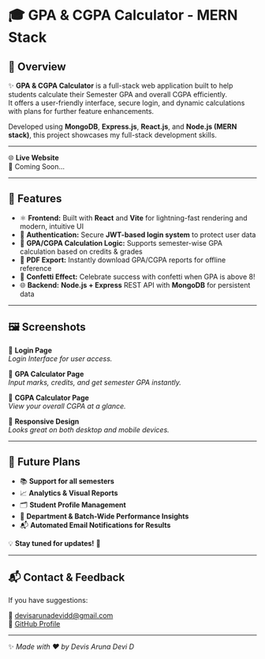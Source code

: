 # 🎓 GPA & CGPA Calculator - MERN Stack

## 📌 Overview
✨ **GPA & CGPA Calculator** is a full-stack web application built to help students calculate their Semester GPA and overall CGPA efficiently.  
It offers a user-friendly interface, secure login, and dynamic calculations with plans for further feature enhancements.

Developed using **MongoDB**, **Express.js**, **React.js**, and **Node.js (MERN stack)**, this project showcases my full-stack development skills.

---

🌐 **Live Website**  
🚀 Coming Soon...

---

## 🎯 Features 
- ⚛️ **Frontend:** Built with **React** and **Vite** for lightning-fast rendering and modern, intuitive UI  
- 🔐 **Authentication:** Secure **JWT-based login system** to protect user data  
- 🧮 **GPA/CGPA Calculation Logic:** Supports semester-wise GPA calculation based on credits & grades  
- 📄 **PDF Export:** Instantly download GPA/CGPA reports for offline reference  
- 🎉 **Confetti Effect:** Celebrate success with confetti when GPA is above 8!  
- 🌐 **Backend:** **Node.js + Express** REST API with **MongoDB** for persistent data  

---

## 🖼️ Screenshots
📌 **Login Page**  
*Login Interface for user access.*

📌 **GPA Calculator Page**  
*Input marks, credits, and get semester GPA instantly.*

📌 **CGPA Calculator Page**  
*View your overall CGPA at a glance.*

📌 **Responsive Design**  
*Looks great on both desktop and mobile devices.*

---

## 🚀 Future Plans 
- 📚 **Support for all semesters**  
- 📈 **Analytics & Visual Reports**  
- 🗂️ **Student Profile Management**  
- 🏫 **Department & Batch-Wide Performance Insights**  
- 📬 **Automated Email Notifications for Results**

💡 **Stay tuned for updates!** 🎉

---

## 📬 Contact & Feedback
If you have suggestions:

📧 [devisarunadevidd@gmail.com](mailto:devisarunadevidd@gmail.com)  
🔗 [GitHub Profile](https://github.com/devisarunadevid)

---

✨ *Made with ❤️ by Devis Aruna Devi D*
